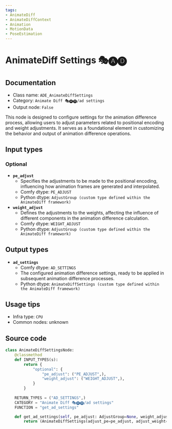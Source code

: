 ```yaml
---
tags:
- AnimateDiff
- AnimateDiffContext
- Animation
- MotionData
- PoseEstimation
---
```


# AnimateDiff Settings 🎭🅐🅓
## Documentation
- Class name: `ADE_AnimateDiffSettings`
- Category: `Animate Diff 🎭🅐🅓/ad settings`
- Output node: `False`

This node is designed to configure settings for the animation difference process, allowing users to adjust parameters related to positional encoding and weight adjustments. It serves as a foundational element in customizing the behavior and output of animation difference operations.
## Input types
### Optional
- **`pe_adjust`**
    - Specifies the adjustments to be made to the positional encoding, influencing how animation frames are generated and interpolated.
    - Comfy dtype: `PE_ADJUST`
    - Python dtype: `AdjustGroup (custom type defined within the AnimateDiff framework)`
- **`weight_adjust`**
    - Defines the adjustments to the weights, affecting the influence of different components in the animation difference calculation.
    - Comfy dtype: `WEIGHT_ADJUST`
    - Python dtype: `AdjustGroup (custom type defined within the AnimateDiff framework)`
## Output types
- **`ad_settings`**
    - Comfy dtype: `AD_SETTINGS`
    - The configured animation difference settings, ready to be applied in subsequent animation difference processes.
    - Python dtype: `AnimateDiffSettings (custom type defined within the AnimateDiff framework)`
## Usage tips
- Infra type: `CPU`
- Common nodes: unknown


## Source code
```python
class AnimateDiffSettingsNode:
    @classmethod
    def INPUT_TYPES(s):
        return {
            "optional": {
                "pe_adjust": ("PE_ADJUST",),
                "weight_adjust": ("WEIGHT_ADJUST",),
            }
        }
    
    RETURN_TYPES = ("AD_SETTINGS",)
    CATEGORY = "Animate Diff 🎭🅐🅓/ad settings"
    FUNCTION = "get_ad_settings"

    def get_ad_settings(self, pe_adjust: AdjustGroup=None, weight_adjust: AdjustGroup=None):
        return (AnimateDiffSettings(adjust_pe=pe_adjust, adjust_weight=weight_adjust),)

```
